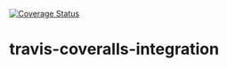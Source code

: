 [![Coverage Status](https://coveralls.io/repos/github/arjunajithtp/travis-coveralls-integration/badge.svg)](https://coveralls.io/github/arjunajithtp/travis-coveralls-integration)

# travis-coveralls-integration